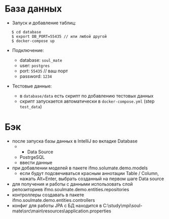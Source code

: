 # База данных

- Запуск и добавление таблиц:
```
   $ cd database
   $ export DB_PORT=55435 // или любой другой
   $ docker-compose up
```

- Подключение:
  - database: `soul_mate`
  - user: `postgres`
  - port: `55435`  // ваш порт
  - password: `1234`
  
- Тестовые данные:
  - в `database/data` есть скрипт по добавлению тестовых данных
  - скрипт запускается автоматически в `docker-compose.yml` (step `test_data`)

# Бэк
- после запуска базы данных в IntelliJ во вкладке Database 
   - + Data Source 
   - PostrgeSQL 
   - ввести данные
- при добавлении моделей в пакете ifmo.solumate.demo.models
   - если будут подсвечиваться красным аннотации Table / Column, нажать Alt+Enter, выбрать созданный на первом шаге Data source
- для получения и работы с данными использовать слой репозиториев ifmo.soulmate.demo.entities.repositories
- контроллеры создавать в пакете ifmo.soulmate.demo.entities.controllers
- конфиг для работы JPA c БД находится в C:\study\mpi\soul-mate\src\main\resources\application.properties
